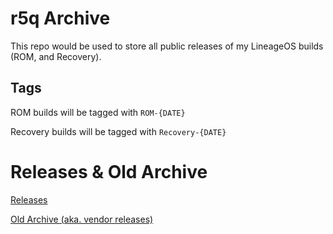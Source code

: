 # r5q Archive

This repo would be used to store all public releases of my LineageOS builds (ROM, and Recovery).

## Tags

ROM builds will be tagged with ```ROM-{DATE}```

Recovery builds will be tagged with ```Recovery-{DATE}```

# Releases & Old Archive

[Releases](https://github.com/mainey/r5q-archive/releases)

[Old Archive (aka. vendor releases)](https://github.com/mainey/release-r5q/releases)
